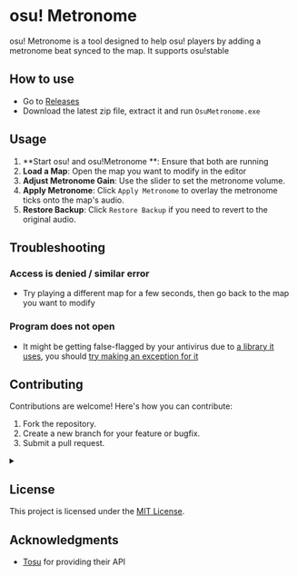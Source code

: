 # osu! Metronome

osu! Metronome is a tool designed to help osu! players by adding a metronome beat synced to the map.
It supports osu!stable

## How to use
- Go to [Releases](https://github.com/nekiak/osu-metronome/releases/)
- Download the latest zip file, extract it and run `OsuMetronome.exe`

## Usage
1. **Start osu! and osu!Metronome **: Ensure that both are running
2. **Load a Map**: Open the map you want to modify in the editor
3. **Adjust Metronome Gain**: Use the slider to set the metronome volume.
4. **Apply Metronome**: Click `Apply Metronome` to overlay the metronome ticks onto the map's audio.
5. **Restore Backup**: Click `Restore Backup` if you need to revert to the original audio.


## Troubleshooting
### Access is denied / similar error
- Try playing a different map for a few seconds, then go back to the map you want to modify

### Program does not open
- It might be getting false-flagged by your antivirus due to [a library it uses](https://github.com/pyinstaller/pyinstaller/issues/6754), you should [try making an exception for it](https://support.microsoft.com/en-us/windows/add-an-exclusion-to-windows-security-811816c0-4dfd-af4a-47e4-c301afe13b26)


## Contributing
Contributions are welcome! Here's how you can contribute:
1. Fork the repository.
2. Create a new branch for your feature or bugfix.
3. Submit a pull request.
<details>
  <summary></summary>
   trigger warning: shitcode
</details>


## License
This project is licensed under the [MIT License](LICENSE).


## Acknowledgments
- [Tosu](https://github.com/tosuapp/tosu) for providing their API
